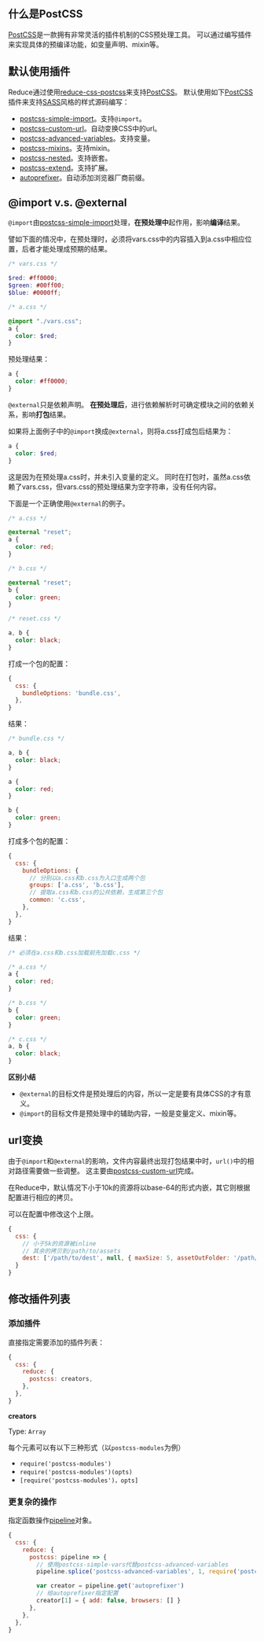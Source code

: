 ## 什么是PostCSS
[PostCSS]是一款拥有非常灵活的插件机制的CSS预处理工具。
可以通过编写插件来实现具体的预编译功能，如变量声明、mixin等。

## 默认使用插件
Reduce通过使用[reduce-css-postcss]来支持[PostCSS]。
默认使用如下[PostCSS]插件来支持[SASS]风格的样式源码编写：

* [postcss-simple-import]。支持`@import`。
* [postcss-custom-url]。自动变换CSS中的url。
* [postcss-advanced-variables]。支持变量。
* [postcss-mixins]。支持mixin。
* [postcss-nested]。支持嵌套。
* [postcss-extend]。支持扩展。
* [autoprefixer]。自动添加浏览器厂商前缀。

## @import v.s. @external
`@import`由[postcss-simple-import]处理，**在预处理中**起作用，影响**编译**结果。

譬如下面的情况中，在预处理时，必须将vars.css中的内容插入到a.css中相应位置，后者才能处理成预期的结果。
```scss
/* vars.css */

$red: #ff0000;
$green: #00ff00;
$blue: #0000ff;

```

```scss
/* a.css */

@import "./vars.css";
a {
  color: $red;
}

```

预处理结果：
```css
a {
  color: #ff0000;
}

```

`@external`只是依赖声明。
**在预处理后**，进行依赖解析时可确定模块之间的依赖关系，影响**打包**结果。

如果将上面例子中的`@import`换成`@external`，则将a.css打成包后结果为：
```scss
a {
  color: $red;
}

```

这是因为在预处理a.css时，并未引入变量的定义。
同时在打包时，虽然a.css依赖了vars.css，但vars.css的预处理结果为空字符串，没有任何内容。

下面是一个正确使用`@external`的例子。

```css
/* a.css */

@external "reset";
a {
  color: red;
}

```

```css
/* b.css */

@external "reset";
b {
  color: green;
}

```

```css
/* reset.css */

a, b {
  color: black;
}

```

打成一个包的配置：
```js
{
  css: {
    bundleOptions: 'bundle.css',
  },
}

```
结果：

```css
/* bundle.css */

a, b {
  color: black;
}

a {
  color: red;
}

b {
  color: green;
}

```

打成多个包的配置：
```js
{
  css: {
    bundleOptions: {
      // 分别以a.css和b.css为入口生成两个包
      groups: ['a.css', 'b.css'],
      // 提取a.css和b.css的公共依赖，生成第三个包
      common: 'c.css',
    },
  },
}

```
结果：
```css
/* 必须在a.css和b.css加载前先加载c.css */

/* a.css */
a {
  color: red;
}

/* b.css */
b {
  color: green;
}

/* c.css */
a, b {
  color: black;
}

```

**区别小结**

- `@external`的目标文件是预处理后的内容，所以一定是要有具体CSS的才有意义。
- `@import`的目标文件是预处理中的辅助内容，一般是变量定义、mixin等。

## url变换
由于`@import`和`@external`的影响，文件内容最终出现打包结果中时，`url()`中的相对路径需要做一些调整。
这主要由[postcss-custom-url]完成。

在Reduce中，默认情况下小于10k的资源将以base-64的形式内嵌，其它则根据配置进行相应的拷贝。

可以在配置中修改这个上限。
```js
{
  css: {
    // 小于5k的资源被inline
    // 其余的拷贝到/path/to/assets
    dest: ['/path/to/dest', null, { maxSize: 5, assetOutFolder: '/path/to/assets' }],
  }
}

```

## 修改插件列表
### 添加插件
直接指定需要添加的插件列表：
```js
{
  css: {
    reduce: {
      postcss: creators,
    },
  },
}

```

**creators**

Type: `Array`

每个元素可以有以下三种形式（以`postcss-modules`为例）
* `require('postcss-modules')`
* `require('postcss-modules')(opts)`
* `[require('postcss-modules')，opts]`

### 更复杂的操作
指定函数操作[pipeline][postcss-processor-splicer]对象。
```js
{
  css: {
    reduce: {
      postcss: pipeline => {
        // 使用postcss-simple-vars代替postcss-advanced-variables
        pipeline.splice('postcss-advanced-variables', 1, require('postcss-simple-vars'))

        var creator = pipeline.get('autoprefixer')
        // 给autoprefixer指定配置
        creator[1] = { add: false, browsers: [] }
      },
    },
  },
}

```


[autoprefixer]: https://github.com/postcss/autoprefixer
[PostCSS]: https://github.com/postcss/postcss
[postcss-advanced-variables]: https://github.com/jonathantneal/postcss-advanced-variables
[postcss-custom-url]: https://github.com/reducejs/postcss-custom-url
[postcss-extend]: https://github.com/travco/postcss-extend
[postcss-mixins]: https://github.com/postcss/postcss-mixins
[postcss-nested]: https://github.com/postcss/postcss-nested
[postcss-processor-splicer]: https://github.com/reducejs/postcss-processor-splicer
[postcss-simple-import]: https://github.com/reducejs/postcss-simple-import
[reduce-css-postcss]: https://github.com/reducejs/reduce-css-postcss
[SASS]: http://sass-lang.com/
